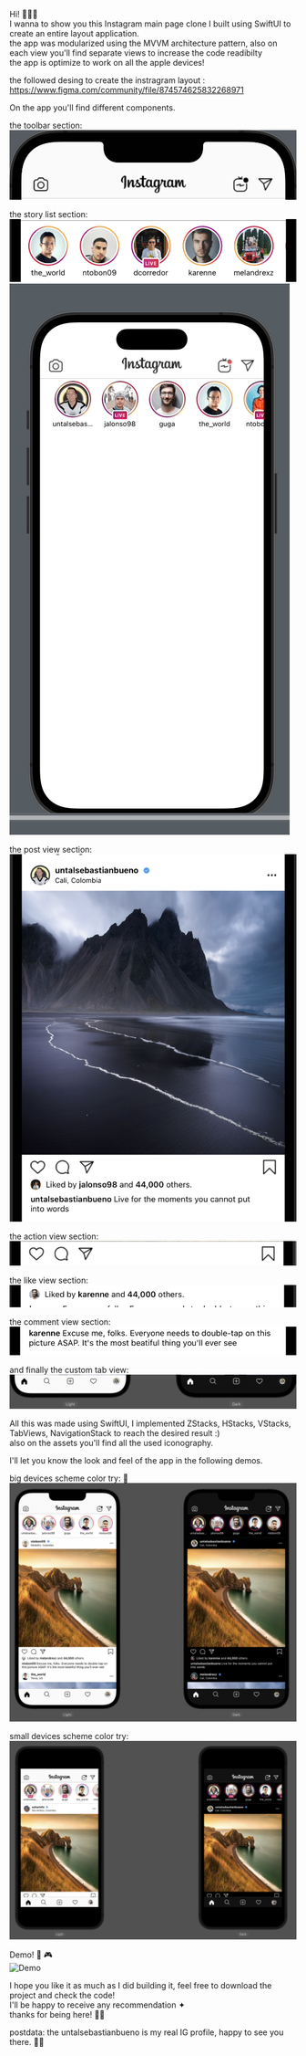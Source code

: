 Hi! 🙋🏼‍♂️ <br>
I wanna to show you this Instagram main page clone I built using SwiftUI to create an entire layout application. <br>
the app was modularized using the MVVM architecture pattern, also on each view you'll find separate views to increase the code readibilty <br>
the app is optimize to work on all the apple devices!

the followed desing to create the instragram layout : https://www.figma.com/community/file/874574625832268971 <br>

On the app you'll find different components. <br>

the toolbar section:  <br>
![toolbar](https://github.com/untalsebastianb/iOSPortfolioProjects/blob/main/Instagram-SwiftUI/Demo/toolbar.png) <br>

the story list section: <br>
![story list](https://github.com/untalsebastianb/iOSPortfolioProjects/blob/main/Instagram-SwiftUI/Demo/storyList.png) <br>
![demo](https://github.com/untalsebastianb/iOSPortfolioProjects/blob/main/Instagram-SwiftUI/Demo/storyTimeLine%20demo.GIF)

the post view section: <br>
![post view](https://github.com/untalsebastianb/iOSPortfolioProjects/blob/main/Instagram-SwiftUI/Demo/timeLinePost.png) <br>

the action view section: <br>
![action view](https://github.com/untalsebastianb/iOSPortfolioProjects/blob/main/Instagram-SwiftUI/Demo/actionIcons.png) <br>

the like view section: <br>
![like view](https://github.com/untalsebastianb/iOSPortfolioProjects/blob/main/Instagram-SwiftUI/Demo/likeSection.png) <br>


the comment view section: <br>
![comment view](https://github.com/untalsebastianb/iOSPortfolioProjects/blob/main/Instagram-SwiftUI/Demo/commentSection.png) <br>

and finally the custom tab view: 
![tab view](https://github.com/untalsebastianb/iOSPortfolioProjects/blob/main/Instagram-SwiftUI/Demo/customTabView.png)

All this was made using SwiftUI, I implemented ZStacks, HStacks, VStacks, TabViews, NavigationStack to reach the desired result :) <br>
also on the assets you'll find all the used iconography. <br>

I'll let you know the look and feel of the app in the following demos.<br>

big devices scheme color try: 🎥 <br>
![big devices try](https://github.com/untalsebastianb/iOSPortfolioProjects/blob/main/Instagram-SwiftUI/Demo/Scheme_colors_big_device.png)<br>


small devices scheme color try: <br>
![big devices try](https://github.com/untalsebastianb/iOSPortfolioProjects/blob/main/Instagram-SwiftUI/Demo/small_devices_color_scheme.png)<br>

Demo! 🎥 🎮<br> 
![Demo](https://github.com/untalsebastianb/iOSPortfolioProjects/blob/main/Instagram-SwiftUI/Demo/iphone_8_Demo.gif)<br>

I hope you like it as much as I did building it, feel free to download the project and check the code!<br> 
I'll be happy to receive any recommendation ✦<br> 
thanks for being here! ✌🏻<br> 

postdata: the untalsebastianbueno is my real IG profile, happy to see you there. 🫶🏻<br> 





